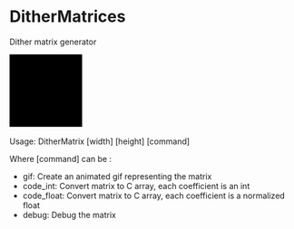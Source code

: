 # DitherMatrices
Dither matrix generator

![Screen01](https://raw.githubusercontent.com/darwikey/DitherMatrices/master/Matrix.gif)

Usage: DitherMatrix [width] [height] [command]

Where [command] can be :
* gif: Create an animated gif representing the matrix
* code_int: Convert matrix to C array, each coefficient is an int
* code_float: Convert matrix to C array, each coefficient is a normalized float
* debug: Debug the matrix